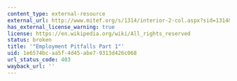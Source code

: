 ```yaml
---
content_type: external-resource
external_url: http://www.mitef.org/s/1314/interior-2-col.aspx?sid=1314&gid=5&pgid=5790
has_external_license_warning: true
license: https://en.wikipedia.org/wiki/All_rights_reserved
status: broken
title: '"Employment Pitfalls Part 1"'
uid: 1e6574bc-aa5f-4d45-abe7-9313d426c068
url_status_code: 403
wayback_url: ''
---
```

